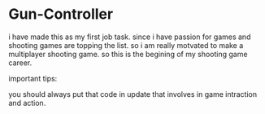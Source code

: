 # Gun-Controller
i have made this as my first job task. since i have passion for games and shooting games are topping the list. so i am really motvated to make a multiplayer shooting game. so this is the begining of my shooting game career.


important tips:

you should always put that code in update that involves in game intraction and action. 
